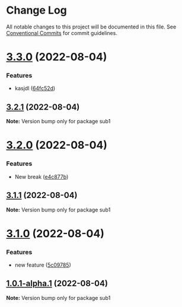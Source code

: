 # Change Log

All notable changes to this project will be documented in this file.
See [Conventional Commits](https://conventionalcommits.org) for commit guidelines.

# [3.3.0](https://github.com/kaijin1234/lerna-test/compare/sub1@3.2.1...sub1@3.3.0) (2022-08-04)


### Features

* kasjdl ([64fc52d](https://github.com/kaijin1234/lerna-test/commit/64fc52dd48d55f3f784e64d364b62549b948953a))





## [3.2.1](https://github.com/kaijin1234/lerna-test/compare/sub1@3.2.0...sub1@3.2.1) (2022-08-04)

**Note:** Version bump only for package sub1





# [3.2.0](https://github.com/kaijin1234/lerna-test/compare/sub1@3.1.1...sub1@3.2.0) (2022-08-04)


### Features

* New break ([e4c877b](https://github.com/kaijin1234/lerna-test/commit/e4c877be12b771ca92134a0bd6ab8fff600ca68b))





## [3.1.1](https://github.com/kaijin1234/lerna-test/compare/sub1@3.1.0...sub1@3.1.1) (2022-08-04)

**Note:** Version bump only for package sub1





# [3.1.0](https://github.com/kaijin1234/lerna-test/compare/sub1@1.0.1-alpha.1...sub1@3.1.0) (2022-08-04)


### Features

* new feature ([5c09785](https://github.com/kaijin1234/lerna-test/commit/5c09785bec8e9cffa32cb84bd85b488f9ac9d2b6))





## [1.0.1-alpha.1](https://github.com/kaijin1234/lerna-test/compare/sub1@1.0.1-alpha.0...sub1@1.0.1-alpha.1) (2022-08-04)

**Note:** Version bump only for package sub1
